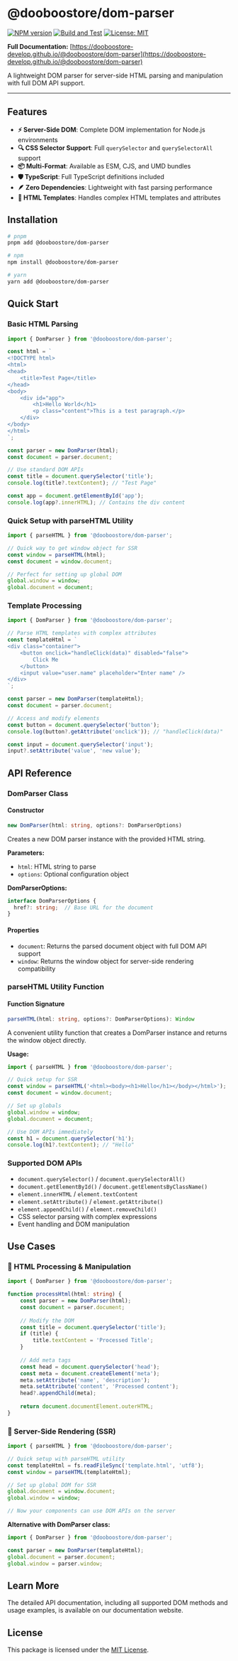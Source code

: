# @dooboostore/dom-parser

[![NPM version](https://img.shields.io/npm/v/@dooboostore/dom-parser.svg?style=flat-square)](https://www.npmjs.com/package/@dooboostore/dom-parser)
[![Build and Test](https://github.com/dooboostore-develop/packages/actions/workflows/main.yaml/badge.svg?branch=main)](https://github.com/dooboostore-develop/packages/actions/workflows/main.yaml)
[![License: MIT](https://img.shields.io/badge/License-MIT-yellow.svg?style=flat-square)](https://opensource.org/licenses/MIT)

**Full Documentation:** [https://dooboostore-develop.github.io/@dooboostore/dom-parser](https://dooboostore-develop.github.io/@dooboostore/dom-parser)

A lightweight DOM parser for server-side HTML parsing and manipulation with full DOM API support.

---

## Features

-   **⚡ Server-Side DOM**: Complete DOM implementation for Node.js environments
-   **🔍 CSS Selector Support**: Full `querySelector` and `querySelectorAll` support
-   **📦 Multi-Format**: Available as ESM, CJS, and UMD bundles
-   **🛡️ TypeScript**: Full TypeScript definitions included
-   **🪶 Zero Dependencies**: Lightweight with fast parsing performance
-   **🎯 HTML Templates**: Handles complex HTML templates and attributes

## Installation

```bash
# pnpm
pnpm add @dooboostore/dom-parser

# npm
npm install @dooboostore/dom-parser

# yarn
yarn add @dooboostore/dom-parser
```

## Quick Start

### Basic HTML Parsing

```typescript
import { DomParser } from '@dooboostore/dom-parser';

const html = `
<!DOCTYPE html>
<html>
<head>
    <title>Test Page</title>
</head>
<body>
    <div id="app">
        <h1>Hello World</h1>
        <p class="content">This is a test paragraph.</p>
    </div>
</body>
</html>
`;

const parser = new DomParser(html);
const document = parser.document;

// Use standard DOM APIs
const title = document.querySelector('title');
console.log(title?.textContent); // "Test Page"

const app = document.getElementById('app');
console.log(app?.innerHTML); // Contains the div content
```

### Quick Setup with parseHTML Utility

```typescript
import { parseHTML } from '@dooboostore/dom-parser';

// Quick way to get window object for SSR
const window = parseHTML(html);
const document = window.document;

// Perfect for setting up global DOM
global.window = window;
global.document = document;
```

### Template Processing

```typescript
import { DomParser } from '@dooboostore/dom-parser';

// Parse HTML templates with complex attributes
const templateHtml = `
<div class="container">
    <button onclick="handleClick(data)" disabled="false">
        Click Me
    </button>
    <input value="user.name" placeholder="Enter name" />
</div>
`;

const parser = new DomParser(templateHtml);
const document = parser.document;

// Access and modify elements
const button = document.querySelector('button');
console.log(button?.getAttribute('onclick')); // "handleClick(data)"

const input = document.querySelector('input');
input?.setAttribute('value', 'new value');
```

## API Reference

### DomParser Class

#### Constructor
```typescript
new DomParser(html: string, options?: DomParserOptions)
```

Creates a new DOM parser instance with the provided HTML string.

**Parameters:**
- `html`: HTML string to parse
- `options`: Optional configuration object

**DomParserOptions:**
```typescript
interface DomParserOptions {
  href?: string;  // Base URL for the document
}
```

#### Properties

- `document`: Returns the parsed document object with full DOM API support
- `window`: Returns the window object for server-side rendering compatibility

### parseHTML Utility Function

#### Function Signature
```typescript
parseHTML(html: string, options?: DomParserOptions): Window
```

A convenient utility function that creates a DomParser instance and returns the window object directly.

**Usage:**
```typescript
import { parseHTML } from '@dooboostore/dom-parser';

// Quick setup for SSR
const window = parseHTML('<html><body><h1>Hello</h1></body></html>');
const document = window.document;

// Set up globals
global.window = window;
global.document = document;

// Use DOM APIs immediately
const h1 = document.querySelector('h1');
console.log(h1?.textContent); // "Hello"
```

### Supported DOM APIs

- `document.querySelector()` / `document.querySelectorAll()`
- `document.getElementById()` / `document.getElementsByClassName()`
- `element.innerHTML` / `element.textContent`
- `element.setAttribute()` / `element.getAttribute()`
- `element.appendChild()` / `element.removeChild()`
- CSS selector parsing with complex expressions
- Event handling and DOM manipulation

## Use Cases

### 🎯 HTML Processing & Manipulation

```typescript
import { DomParser } from '@dooboostore/dom-parser';

function processHtml(html: string) {
    const parser = new DomParser(html);
    const document = parser.document;
    
    // Modify the DOM
    const title = document.querySelector('title');
    if (title) {
        title.textContent = 'Processed Title';
    }
    
    // Add meta tags
    const head = document.querySelector('head');
    const meta = document.createElement('meta');
    meta.setAttribute('name', 'description');
    meta.setAttribute('content', 'Processed content');
    head?.appendChild(meta);
    
    return document.documentElement.outerHTML;
}
```

### 🔧 Server-Side Rendering (SSR)

```typescript
import { parseHTML } from '@dooboostore/dom-parser';

// Quick setup with parseHTML utility
const templateHtml = fs.readFileSync('template.html', 'utf8');
const window = parseHTML(templateHtml);

// Set up global DOM for SSR
global.document = window.document;
global.window = window;

// Now your components can use DOM APIs on the server
```

**Alternative with DomParser class:**
```typescript
import { DomParser } from '@dooboostore/dom-parser';

const parser = new DomParser(templateHtml);
global.document = parser.document;
global.window = parser.window;
```



## Learn More

The detailed API documentation, including all supported DOM methods and usage examples, is available on our documentation website.


## License

This package is licensed under the [MIT License](https://opensource.org/licenses/MIT).